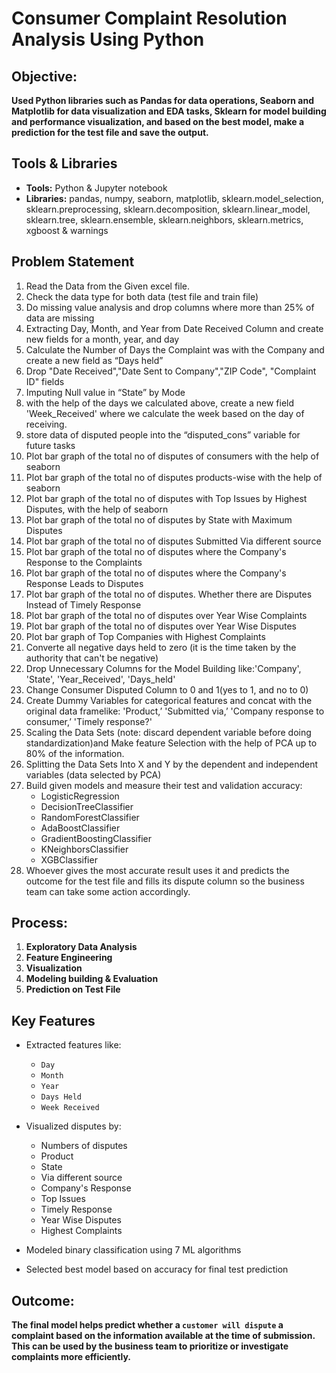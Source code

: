 # Consumer Complaint Resolution Analysis Using Python 

## Objective:
**Used Python libraries such as Pandas for data operations, Seaborn and Matplotlib for data visualization and 
EDA tasks, Sklearn for model building and performance visualization, and based on the best model, 
make a prediction for the test file and save the output.**

## Tools & Libraries
- **Tools:** Python & Jupyter notebook
- **Libraries:** pandas, numpy, seaborn, matplotlib, sklearn.model_selection, 
                 sklearn.preprocessing, sklearn.decomposition, sklearn.linear_model, 
                 sklearn.tree, sklearn.ensemble, sklearn.neighbors, sklearn.metrics, 
                 xgboost & warnings 

## Problem Statement
1. Read the Data from the Given excel file.
2. Check the data type for both data (test file and train file)
3. Do missing value analysis and drop columns where more than 25% of data are missing
4. Extracting Day, Month, and Year from Date Received Column and create new fields for a month, year, and day
5. Calculate the Number of Days the Complaint was with the Company and create a new field as “Days held”
6. Drop "Date Received","Date Sent to Company","ZIP Code", "Complaint ID" fields
7. Imputing Null value in “State” by Mode
8. with the help of the days we calculated above, create a new field 'Week_Received' where we calculate the week based on the day of receiving.
9. store data of disputed people into the “disputed_cons” variable for future tasks
10. Plot bar graph of the total no of disputes of consumers with the help of seaborn
11. Plot bar graph of the total no of disputes products-wise with the help of seaborn
12. Plot bar graph of the total no of disputes with Top Issues by Highest Disputes, with the help of seaborn
13. Plot bar graph of the total no of disputes by State with Maximum Disputes
14. Plot bar graph of the total no of disputes Submitted Via different source
15. Plot bar graph of the total no of disputes where the Company's Response to the Complaints
16. Plot bar graph of the total no of disputes where the Company's Response Leads to Disputes
17. Plot bar graph of the total no of disputes. Whether there are Disputes Instead of Timely Response
18. Plot bar graph of the total no of disputes over Year Wise Complaints
19. Plot bar graph of the total no of disputes over Year Wise Disputes
20. Plot bar graph of Top Companies with Highest Complaints
21. Converte all negative days held to zero (it is the time taken by the authority that can't be negative)
22. Drop Unnecessary Columns for the Model Building
  like:'Company', 'State', 'Year_Received', 'Days_held'
23. Change Consumer Disputed Column to 0 and 1(yes to 1, and no to 0)
24. Create Dummy Variables for categorical features and concat with the original data framelike: 'Product,’ 'Submitted via,’ 'Company response to consumer,’ 'Timely response?'
25. Scaling the Data Sets (note: discard dependent variable before doing standardization)and Make feature Selection with the help of PCA up to 80% of the information.
26. Splitting the Data Sets Into X and Y by the dependent and independent variables (data selected by PCA)
27. Build given models and measure their test and validation accuracy:
    - LogisticRegression
    - DecisionTreeClassifier
    - RandomForestClassifier
    - AdaBoostClassifier
    - GradientBoostingClassifier
    - KNeighborsClassifier
    - XGBClassifier
28. Whoever gives the most accurate result uses it and predicts the outcome for the test file and fills its dispute column so the business team can take some action accordingly.

## Process:
1. **Exploratory Data Analysis**
2. **Feature Engineering**  
3. **Visualization**  
4. **Modeling building & Evaluation**   
5. **Prediction on Test File**

## Key Features
- Extracted features like:
  - `Day`
  - `Month`
  - `Year` 
  - `Days Held`
  - `Week Received`
  
- Visualized disputes by:
  - Numbers of disputes
  - Product
  - State
  - Via different source
  - Company's Response
  - Top Issues
  - Timely Response
  - Year Wise Disputes 
  - Highest Complaints 
  
- Modeled binary classification using 7 ML algorithms
- Selected best model based on accuracy for final test prediction

## Outcome:
**The final model helps predict whether a `customer will dispute` a complaint based on the information available at 
the time of submission. This can be used by the business team to prioritize or investigate complaints more efficiently.**

